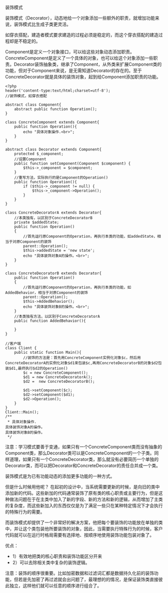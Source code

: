 装饰模式

装饰模式（Decorator），动态地给一个对象添加一些额外的职责，就增加功能来说，装饰模式比生成子类更灵活。

如穿衣搭配，建造者模式要求建造的过程必须是稳定的，而这个穿衣搭配的建造过程却是不稳定的。

Component是定义一个对象接口，可以给这些对象动态添加职责。ConcreteComponent是定义了一个具体的对象，也可以给这个对象添加一些职责。Decorator装饰抽象类，继承了Component，从外类来扩展Component类的功能，但对于Component来说，是无需知道Decorator的存在的。至于ConcreteDecorator就是具体的装饰对象，起到给Component添加职责的功能。

```
<?php
header('content-type:text/html;charset=utf-8');
//装饰模式，如穿衣搭配

abstract class Component{
    abstract public function Operation();
}

class ConcreteComponent extends Component{
    public function Operation(){
        echo "具体对象操作.<br>";
    }
}

abstract class Decorator extends Component{
    protected $_component;
    //设置Component
    public function setComponent(Component $component) {
        $this->_component = $component;
    }
    //重写方法，实际执行的是Component的Operation()
    public function Operation(){
        if ($this->_component != null) {
            $this->_component->Operation();
        }
    }
}

class ConcreteDecoratorA extends Decorator{
    //本类独有，以区别于ConcreteDecoratorB
    private $addedState;
    public function Operation()
    {
        //首先运行原Component的Operation，再执行本类的功能，如addedState，相当于对原Component的装饰
        parent::Operation();
        $this->addedState = 'new state';
        echo "具体装饰对象A的操作。<br>";
    }
}

class ConcreteDecoratorB extends Decorator{
    public function Operation()
    {
        //首先运行原Component的Operation，再执行本类的功能，如AddedBehavior，相当于对原Component的装饰
        parent::Operation();
        $this->AddedBehavior();
        echo "具体装饰对象B的操作。<br>";
    }
    //本类独有方法，以区别于ConcreteDecoratorA
    public function AddedBehavior(){

    }
}

//客户端
class Client {
    public static function Main(){
        //装饰的方法是：首先用ConcreteComponent实例化对象$c，然后用ConcreteDecoratorA的实例化对象$d1来包装$c,再用ConcreteDecoratorB的对象$d2包装$d1,最终执行$d2的Operation()
        $c = new ConcreteComponent();
        $d1 = new ConcreteDecoratorA();
        $d2 =  new ConcreteDecoratorB();

        $d1->setComponent($c);
        $d2->setComponent($d1);
        $d2->Operation();
    }
}
Client::Main();
/**
 * 具体对象操作.
具体装饰对象A的操作。
具体装饰对象B的操作。
 */
```

注意：学习模式要善于变通，如果只有一个ConcreteComponent类而没有抽象的Component类，那么Decorator类可以是ConcreteComponent的一个子类。同样道理，如果只有一个ConcreteDecorator类，那么就没有必要简历一个单独的Decorator类，而可以把Decorator和ConcreteDecorator的责任合并成一个类。


装饰模式是为已有功能动态的添加更多功能的一种方式。

但是什么时候用他呢？
在起初的设计中，当系统需要更新的时候，是向旧的类中添加新的代码。这些新加的代码通常装饰了原有类的核心职责或主要行为，但是这种做法问题在于在主类中加入了新的字段、新的方法和新的逻辑，从而增加了主类的复杂度，而这些新加入的东西仅仅是为了满足一些只在某种特定情况下才会执行的特殊行为的需要。

而装饰模式却提供了一个非常好的解决方案，他把每个要装饰的功能放在单独的类中，并让这个类包装他所要装饰的对象，因此，当需要执行特殊行为的时候，客户代码就可以在运行时格局需要有选择地、按顺序地使用装饰功能包装对象了。

优点：
- 1）有效地把类的核心职责和装饰功能区分开来
- 2）可以去除相关类中复杂的装饰逻辑。

注意：装饰的顺序很重要。比如加密数据和过滤词汇都是数据持久化前的装饰功能，但若是先加密了再过滤就会出问题了，最理想的的情况，是保证装饰类直接彼此独立，这样他们就可以任意的顺序进行组合了。

